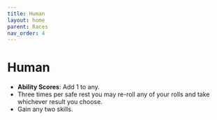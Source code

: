 ```yaml
---
title: Human
layout: home
parent: Races
nav_order: 4
---
```


# Human
* **Ability Scores**: Add 1 to any.
* Three times per safe rest you may re-roll any of your rolls and take whichever result you choose.
* Gain any two skills.